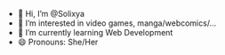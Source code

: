- 👋 Hi, I’m @Solixya
- 👀 I’m interested in video games, manga/webcomics/...
- 🌱 I’m currently learning Web Development
- 😄 Pronouns: She/Her
